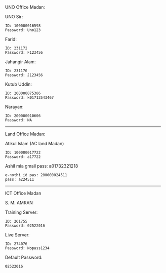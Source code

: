 UNO Office Madan:

UNO Sir:

	ID: 100000016598
	Password: Uno123

Farid:

	ID: 231172
	Password: F123456
	
Jahangir Alam:

	ID: 231170
	Password: J123456

Kutub Uddin:

	ID: 200000075306
	Password: k01713543467

Narayan:

	ID: 200000010606
	Password: NA

-----------------------------------------
Land Office Madan:

Atikul Islam (AC land Madan)

	ID: 100000017722
	Password: a17722


Ashil mia gmail pass: a01732321218

	e-nothi id pas: 200000024511
	pass: a224511

-----------------------------------------
ICT Office Madan

S. M. AMRAN

Training Server:

	ID: 261755
	Password: 02522016

Live Server:

	ID: 274076
	Password: Nopass1234

Default Password:

	02522016 
